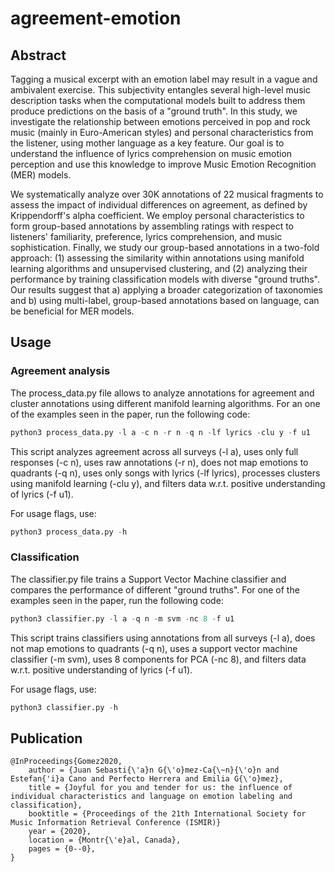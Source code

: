 # agreement-emotion

## Abstract

Tagging a musical excerpt with an emotion label may result in a vague and ambivalent exercise. This subjectivity entangles several high-level music description tasks when the computational models built to address them produce predictions on the basis of a "ground truth". In this study, we investigate the relationship between emotions perceived in pop and rock music (mainly in Euro-American styles) and personal characteristics from the listener, using mother language as a key feature. Our goal is to understand the influence of lyrics comprehension on music emotion perception and use this knowledge to improve Music Emotion Recognition (MER) models. 

We systematically analyze over 30K annotations of 22 musical fragments to assess the impact of individual differences on agreement, as defined by Krippendorff's alpha coefficient. We employ personal characteristics to form group-based annotations by assembling ratings with respect to listeners' familiarity, preference, lyrics comprehension, and music sophistication. Finally, we study our group-based annotations in a two-fold approach: (1) assessing the similarity within annotations using manifold learning algorithms and unsupervised clustering, and (2) analyzing their performance by training classification models with diverse "ground truths". Our results suggest that a) applying a broader categorization of taxonomies and b) using multi-label, group-based annotations based on language, can be beneficial for MER models.

## Usage

### Agreement analysis

The process_data.py file allows to analyze annotations for agreement and cluster annotations using different manifold learning algorithms. For an one of the examples seen in the paper, run the following code:
```python
python3 process_data.py -l a -c n -r n -q n -lf lyrics -clu y -f u1
```
This script analyzes agreement across all surveys (-l a), uses only full responses (-c n), uses raw annotations (-r n), does not map emotions to quadrants (-q n), uses only songs with lyrics (-lf lyrics), processes clusters using manifold learning (-clu y), and filters data w.r.t. positive understanding of lyrics (-f u1).

For usage flags, use:
```python
python3 process_data.py -h
```

### Classification
The classifier.py file trains a Support Vector Machine classifier and compares the performance of different "ground truths". For one of the examples seen in the paper, run the following code:
```python
python3 classifier.py -l a -q n -m svm -nc 8 -f u1
```
This script trains classifiers using annotations from all surveys (-l a), does not map emotions to quadrants (-q n), uses a support vector machine classifier (-m svm), uses 8 components for PCA (-nc 8), and filters data w.r.t. positive understanding of lyrics (-f u1).

For usage flags, use:
```python
python3 classifier.py -h
```

## Publication
```
@InProceedings{Gomez2020,
	author = {Juan Sebasti{\'a}n G{\'o}mez-Ca{\~n}{\'o}n and Estefan{'i}a Cano and Perfecto Herrera and Emilia G{\'o}mez},
	title = {Joyful for you and tender for us: the influence of individual characteristics and language on emotion labeling and classification},
    booktitle = {Proceedings of the 21th International Society for Music Information Retrieval Conference (ISMIR)}
	year = {2020},
    location = {Montr{\'e}al, Canada},
    pages = {0--0},
}
```
